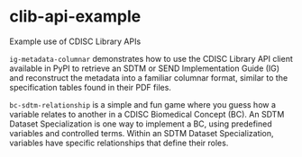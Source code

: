 # clib-api-example
Example use of CDISC Library APIs

`ig-metadata-columnar` demonstrates how to use the CDISC Library API client available in PyPI to retrieve an SDTM or SEND Implementation Guide (IG) and reconstruct the metadata into a familiar columnar format, similar to the specification tables found in their PDF files.

`bc-sdtm-relationship` is a simple and fun game where you guess how a variable relates to another in a CDISC Biomedical Concept (BC). An SDTM Dataset Specialization is one way to implement a BC, using predefined variables and controlled terms. Within an SDTM Dataset Specialization, variables have specific relationships that define their roles.

